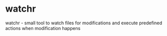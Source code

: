 # watchr
watchr - small tool to watch files for modifications and execute predefined actions when modification happens
